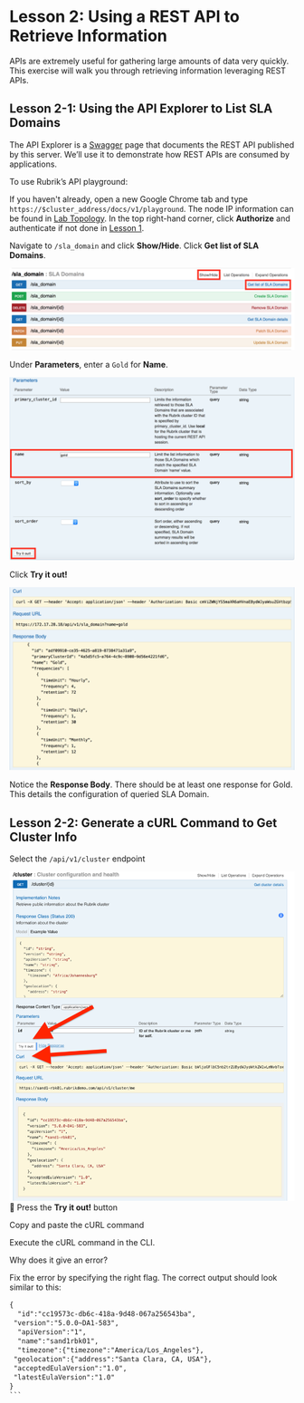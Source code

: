 # Lesson 2: Using a REST API to Retrieve Information

APIs are extremely useful for gathering large amounts of data very quickly. This exercise will walk you through retrieving information leveraging REST APIs.  

## Lesson 2-1: Using the API Explorer to List SLA Domains

The API Explorer is a [Swagger](https://swagger.io/) page that documents the REST API published by this server. We’ll use it to demonstrate how REST APIs are consumed by applications.

To use Rubrik’s API playground:

If you haven't already, open a new Google Chrome tab and type `https://$cluster_address/docs/v1/playground`. The node IP information can be found in [Lab Topology](/lab-topology.md). In the top right-hand corner, click **Authorize** and authenticate if not done in [Lesson 1](/Lesson-1.md).

Navigate to `/sla_domain` and click **Show/Hide**. Click **Get list of SLA Domains**.

![SLA Domains](/img/image2-1.png)

Under **Parameters**, enter a `Gold` for **Name**.

![Parameters](/img/image2-2.png)

Click **Try it out!**

![SLA Response](/img/image2-3.png)

Notice the **Response Body**. There should be at least one response for Gold. This details the configuration of queried SLA Domain.

## Lesson 2-2: Generate a cURL Command to Get Cluster Info

Select the `/api/v1/cluster` endpoint

![Cluster Endpoint](/img/image2-4.png)

Press the **Try it out!** button

Copy and paste the cURL command

Execute the cURL command in the CLI.

Why does it give an error?

Fix the error by specifying the right flag. The correct output should look similar to this:

```
{
  "id":"cc19573c-db6c-418a-9d48-067a256543ba",
 "version":"5.0.0~DA1-583",
  "apiVersion":"1",
  "name":"sand1rbk01",
  "timezone":{"timezone":"America/Los_Angeles"},
 "geolocation":{"address":"Santa Clara, CA, USA"},
 "acceptedEulaVersion":"1.0", 
 "latestEulaVersion":"1.0"
}
```